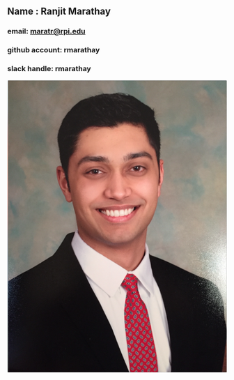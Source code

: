 
## Name : Ranjit Marathay

### email: maratr@rpi.edu

### github account: rmarathay

### slack handle: rmarathay


![Ranjit](images/ranjit.png)


